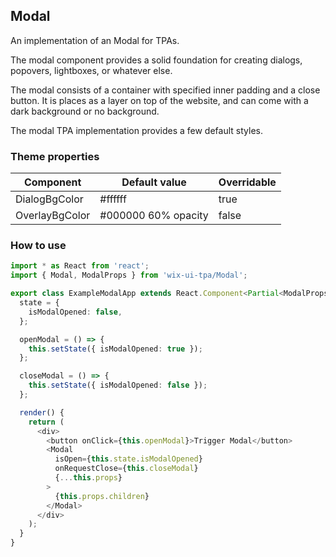 ## Modal
An implementation of an Modal for TPAs.

The modal component provides a solid foundation for creating dialogs, popovers, lightboxes, or whatever else.

The modal consists of a container with specified inner padding and a close button. It is places as a layer on top of the website, and can come with a dark background or no background.

The modal TPA implementation provides a few default styles.

### Theme properties
| Component      | Default value            | Overridable |
|----------------|--------------------------|-------------|
| DialogBgColor  | #ffffff                  | true        |
| OverlayBgColor | #000000 60% opacity      | false       |

### How to use
```typescript jsx
import * as React from 'react';
import { Modal, ModalProps } from 'wix-ui-tpa/Modal';

export class ExampleModalApp extends React.Component<Partial<ModalProps>> {
  state = {
    isModalOpened: false,
  };

  openModal = () => {
    this.setState({ isModalOpened: true });
  };

  closeModal = () => {
    this.setState({ isModalOpened: false });
  };

  render() {
    return (
      <div>
        <button onClick={this.openModal}>Trigger Modal</button>
        <Modal
          isOpen={this.state.isModalOpened}
          onRequestClose={this.closeModal}
          {...this.props}
        >
          {this.props.children}
        </Modal>
      </div>
    );
  }
}
```